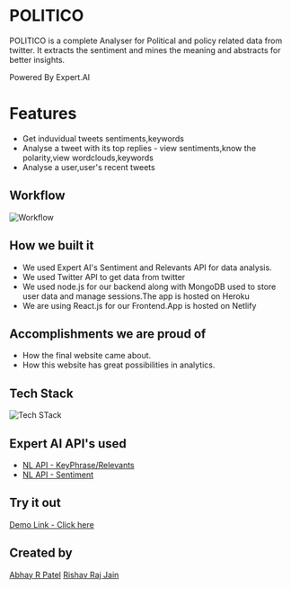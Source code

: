 # POLITICO
POLITICO is a complete Analyser for Political and policy related data from twitter. It extracts the sentiment and mines the meaning and abstracts for better insights.

Powered By Expert.AI

# Features
- Get induvidual tweets sentiments,keywords
- Analyse a tweet with its top replies - view sentiments,know the polarity,view wordclouds,keywords
- Analyse a user,user's recent tweets 

## Workflow
![Workflow](https://i.postimg.cc/Hk84nsGt/22.png)
## How we built it
- We used Expert AI's Sentiment and Relevants API for data analysis.
- We used Twitter API to get data from twitter
- We used node.js for our backend along with MongoDB used to store user data and manage sessions.The app is hosted on Heroku
- We are using React.js for our Frontend.App is hosted on Netlify


## Accomplishments we are proud of 
- How the final website came about.
- How this website has great possibilities in analytics.

## Tech Stack
![Tech STack](https://i.postimg.cc/YScNWKMB/23.png)

## Expert AI API's used
- [NL API - KeyPhrase/Relevants ](https://docs.expert.ai/nlapi/latest/guide/keyphrase-extraction/)
- [NL API - Sentiment](https://docs.expert.ai/nlapi/latest/guide/sentiment-analysis/)



## Try it out
[Demo Link - Click here](https://politico-app.netlify.app/)

## Created by 
[Abhay R Patel](https://github.com/abhayrpatel10)
[Rishav Raj Jain](https://github.com/rishavrajjain)